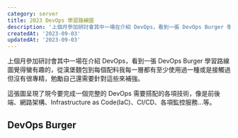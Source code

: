 ```yaml
---
category: server
title: 2023 DevOps 學習路線圖
description: '上個月參加研討會其中一場在介紹 DevOps，看到一張 DevOps Burger 學習路線圖覺得蠻有趣的'
createdAt: '2023-09-03'
updatedAt: '2023-09-03'
---
```


上個月參加研討會其中一場在介紹 DevOps，看到一張 DevOps Burger 學習路線圖覺得蠻有趣的，從漢堡麵包到每個配料我每一層都有至少使用過一種或是接觸過但沒有很專精，勉勵自己還需要針對這些來補強。

這張圖呈現了現今要完成一個完整的 DevOps 需要搭配的各項技術，像是前後端、網路架構、Infrastructure as Code(IaC)、CI/CD、各項監控服務...等。

## DevOps Burger

<markdown-img src="articles/2023-the-devops-burger-1.jpg" name="DevOps Burger" origin-link="https://twitter.com/milan_milanovic/status/1684444624830464000?s=46&t=0_kUq0C4bowzgAjwNfu-Uw&fbclid=IwAR0Q7gxwDLUhE5AWfwvfKnXAl1iuHevhhxQOdNjjkuDLQY02N0OkJx9TJDo"></markdown-img>

